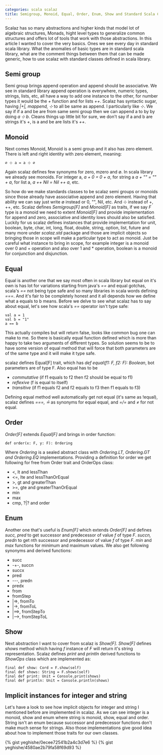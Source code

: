 ```yaml
---
categories: scala scalaz
title: Semigroup, Monoid, Equal, Order, Enum, Show and Standard Scala Classes
---
```


Scalaz has so many abstractions and higher kinds that model lot of
algebraic structures, Monads, hight level types to generalize common structures
and offers lot of tools that work with those abstractions.
In this article I wanted to cover the very basics. Ones we see every day
in standard scala library. What the anomalies of basic types are in standard
scala library, what are the comment things between them that can be made
generic, how to use scalaz with standard classes defined in scala library.

## Semi group
Semi group brings append operation and append
should be associative. We see in standard library append operation is
everywhere, numeric types, strings, lists, etc, all have a way to add one
instance to the other, for number types it would be the *+* function and
for lists *++*. Scalaz has syntactic sugar, having *|+|, mappend, ⊹* to all
be same as append. I particularly like *⊹*. We say if if a and be are from same
semi group then we can append a to by by doing *a ⊹ b*. Cleans things up little
bit for sure, we don't say if a and b are strings it's *+*, is a and be are
lists it's *++*.

## Monoid
Next comes Monoid, Monoid is a semi group and it also has zero element.
There is left and right identity with zero element, meaning:

    ∅ ⊹ a = a ⊹ ∅

Again scalaz defines few synonyms for zero, mzero and ∅. In scala library we
already see monoids. For integer a, *a + 0 = 0 + a*, for string a
*a + "" = "" + a*, for list a, *a ++ Nil = Nil ++ a*, etc.

So how do we make standards classes to be scalaz semi groups or monoids since
those already have associative append and zero element. Having that
ability we can say just write ∅ instead or 0, "", Nil, etc.
And ⊹ instead of +, ++, etc. Scalaz defines *Semigroup[F]* and *Monoid[F]* as
traits, if we say *F* type is a monoid we need to extent *Monoid[F]* and
provide implementation for append and zero, associative and identity lows
should also be satisfied. Luckily for us scalaz defines instances that provide
implementation for unit, boolean, byte, char, int, long, float, double, string,
option, list, future and many more under *scalaz.std* package and those are
implicit objects so bringing those in scope will make a particular type to act
as monoid. Just be careful what instance to bring in scope, for example
integer is a monoid over 0 and + operation and also over 1 and * operation,
boolean is a monoid for conjunction and disjunction.

## Equal
Equal is another one that we say most often in scala library but equal on
it's own is has lot for variations starting from java's *==* and
equal gotchas, scala's *==* not being type safe and so many
libraries in scala words defining *===*. And it's fair to be completely
honest and it all depends how we define what a equals to b means.
Before we delve to see what scalaz has to say about equal, let's see how
scala's *==* operator isn't type safe:

    val a = 1
    val b = "1"
    a == b

This actually compiles but will return false, looks like common bug one can make
to me. So there is basically equal function defined which is more than happy
to take two arguments of different types. So solution seems to be to have
some version of equal method that will force that both parameters are of the
same type and it will make it type safe.

scalaz defines Equal[F] trait, which has *def equal(f1: F, f2: F): Boolean*,
bot parameters are of type F. Also equal has to be

* *commutative* (if f1 equals to f2 then f2 should be equal to f1)
* *reflexive* (f is equal to itself)
* *transitive* (if f1 equals f2 and f2 equals to f3 then f1 equals to f3) 

Defining equal method well automatically get not equal (it's same as !equal),
scalaz defines *===, ≟* as synonyms for equal equal, and *=/=* and *≠* for
not equal.

## Order
*Order[F]* extends *Equal[F]* and brings in order function:

    def order(x: F, y: F): Ordering 

Where *Ordering* is a sealed abstract class with 
*Ordering.LT, Ordering.GT and Ordering.EQ* implementations. Providing a
definition for order we get following for free from Order trait and OrderOps
class:

* <, lt and lessThan
* <=, lte and lessThanOrEqual
* \>, gt and greaterThan
* \>=, gte and greaterThanOrEqual
* min
* max
* cmp, ?\|? and order

## Enum
Another one that's useful is *Enum[F]* which extends *Order[F]* and
defines *succ, pred* to get successor and predecessor of value *f* of type *F*.
*succn, predn* to get nth successor and predecessor of value *f* of type *F*.
*min* and *max* functions for minimum and maximum values. We also get following
synonyms and derived functions:

* succ
* -+-, succn
* succx
* pred
* ---, predn
* predx
* from
* fromStep
* \|=>, fromTo
* \|->, fromToL
* \|==>, fromStepTo
* \|-->, fromStepToL


## Show
Next abstraction I want to cover from scalaz is *Show[F]*. *Show[F]* defines
*shows* method which having *f* instance of *F* will return it's string
representation. Scalaz defines *print* and *println* derived functions to
*ShowOps* class which are implemented as:

    final def show: Cord = F.show(self)
    final def shows: String = F.shows(self)
    final def print: Unit = Console.print(shows)
    final def println: Unit = Console.println(shows)

## Implicit instances for integer and string
Let's have a look to see how implicit objects for integer and string I mentioned
before are implemented in scalaz. As we can see integer is a monoid,
show and enum where string is monoid, show, equal and order.
String isn't an enum because successor and predecessor functions don't make
much sense for strings. Also those implementations give good idea about
how to implement those traits for our own classes.

{% gist yeghishe/0ecee72541b2a4c3d7e6 %}
{% gist yeghishe/4580ae2b79fa58f69d93 %}
